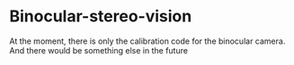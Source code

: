 # Binocular-stereo-vision
At the moment, there is only the calibration code for the binocular camera. And there would be something else in the future
